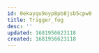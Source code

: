 ```yaml
---
id: 0ekayqu9oyp8pb8jsb5cpw0
title: Trigger_fog
desc: ''
updated: 1681956623118
created: 1681956623118
---
```

